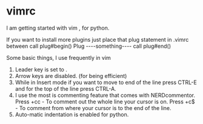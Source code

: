 # vimrc
I am getting started with vim , for python.

If you want to install more plugins just place that plug statement in .vimrc between
call plug#begin()
Plug ----something----
call plug#end()


Some basic things, I use frequently in vim
1. Leader key is set to <space>.
2. Arrow keys are disabled. (for being efficient)
3. While in Insert mode if you want to move to end of the line press CTRL-E and for the top of the line press CTRL-A.
4. I use the most is commenting feature that comes with NERDcommentor.
 Press <Leader>+cc - To comment out the whole line your cursor is on.
 Press <Leader>+c$ - To comment from where your cursor is to the end of the line.
5. Auto-matic indentation is enabled for python.

 
